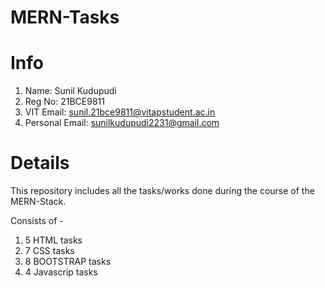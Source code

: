 # MERN-Tasks

# Info
1) Name: Sunil Kudupudi
2) Reg No: 21BCE9811
3) VIT Email: sunil.21bce9811@vitapstudent.ac.in
4) Personal Email: sunilkudupudi2231@gmail.com

# Details
This repository includes all the tasks/works done during the course of the MERN-Stack.

Consists of - 
1) 5 HTML tasks
2) 7 CSS tasks
3) 8 BOOTSTRAP tasks
4) 4 Javascrip tasks
